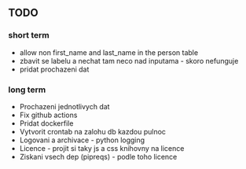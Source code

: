 
## TODO
### short term
- allow non first_name and last_name in the person table
- zbavit se labelu a nechat tam neco nad inputama  - skoro nefunguje 
- pridat prochazeni dat

### long term
- Prochazeni jednotlivych dat
- Fix github actions
- Pridat dockerfile
- Vytvorit crontab na zalohu db kazdou pulnoc
- Logovani a archivace - python logging
- Licence - projit si taky js a css knihovny na licence 
- Ziskani vsech dep (pipreqs) - podle toho licence 

